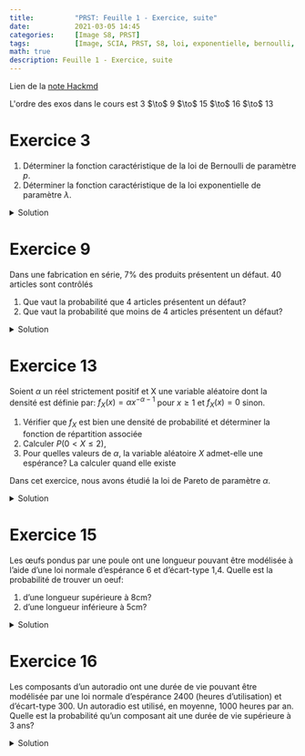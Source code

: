 ```yaml
---
title:          "PRST: Feuille 1 - Exercice, suite"
date:           2021-03-05 14:45
categories:     [Image S8, PRST]
tags:           [Image, SCIA, PRST, S8, loi, exponentielle, bernoulli, binomial]
math: true
description: Feuille 1 - Exercice, suite
---
```

Lien de la [note Hackmd](https://hackmd.io/@lemasymasa/SJ6TZxemd)

<div class="alert alert-info" role="alert" markdown="1">
L'ordre des exos dans le cours est 3 $\to$ 9 $\to$ 15 $\to$ 16 $\to$ 13
</div>

# Exercice 3
1. Déterminer la fonction caractéristique de la loi de Bernoulli de paramètre $p$.
2. Déterminer la fonction caractéristique de la loi exponentielle de paramètre $\lambda$.

<details markdown="1">
<summary>Solution</summary>
1. $X\sim\mathcal B(p), E(e^{itx}) = p\times e^{it\times 1} + (1-p)e^{it\times 0} = 1-p+p e^{it}$
2. Soit $t\in\mathbb R$:

$$
\begin{aligned}
\phi(t) = E(e^{itX}) &= \int_0^{+\infty}e^{itx}\lambda e^{-\lambda x}dx\\
&= \lambda\int_0^te^{(it-\lambda)x}dx\\
\text{Soit } A\gt0: \int_0^Ae^{(it-\lambda)x}dx &= \biggr[\frac{1}{it-\lambda}e^{(it-\lambda)x}\biggr]_0^A\\
&= \frac{1}{it-\lambda}e^{(it-\lambda)A} - \frac{1}{it-\lambda}\times1\\
e^{(it-\lambda)A} &= \underbrace{e^{itA}}_{\le1 \text{ car bornee}}\times e^{-\lambda A}\\
\end{aligned}\\
\lim_{A\to+\infty} e^{-\lambda A} = 0
$$

Car $\lambda\gt 0$. Par ailleurs $\vert e^{itA}\vert\le1$. Donc $\lim_{A\to+\infty}\frac{1}{it-\lambda} e^{-\lambda A} = 0$ d'ou $\lim_{A\to+\infty}\int_0^Ae^{(it-\lambda)x}dx = - \frac{1}{it-\lambda} = \frac{1}{\lambda - it}$.

Conclusion: $\int_0^{+\infty}e^{(it-\lambda)x}dx$ est bien definie et egale a $\frac{1}{\lambda - it}$

<div class="alert alert-success" role="alert" markdown="1">
$$
\phi(t) = \frac{\lambda}{\lambda - it}
$$
</div>

</details>

# Exercice 9
Dans une fabrication en série, 7% des produits présentent un défaut. 40 articles sont contrôlés
1. Que vaut la probabilité que 4 articles présentent un défaut?
2. Que vaut la probabilité que moins de 4 articles présentent un défaut?


<details markdown="1">
<summary>Solution</summary>

*Pourquoi peut-on considerer que chaque V.A. (echantillon) sont independantes les unes des autres ?*

<div class="alert alert-success" role="alert" markdown="1">
Comme c'est une **fabrication en serie**, c'est fait en tres grand nombre et un echantillon de 40 ne change rien. 
</div>

<div class="alert alert-danger" role="alert" markdown="1">
Pour parler de loi binomiale, il faut que l'echantillon soit petit par rapport a la population.
</div>

$$
\begin{aligned}
P(X=4)&=\binom{40}{4}\times0,07^4\times4,96^36\simeq0,16\\
P(X\lt4)&=P(X=1)+P(X=2)+P(X=3)\simeq 0,69
\end{aligned}
$$

</details>


# Exercice 13
Soient $\alpha$ un réel strictement positif et X une variable aléatoire dont la densité est définie par:
$f_X(x) = \alpha x^{−\alpha−1}$ pour $x \ge 1$ et $f_X(x) = 0$ sinon.
1. Vérifier que $f_X$ est bien une densité de probabilité et déterminer la fonction de répartition associée
2. Calculer $P(0 \lt X \le 2)$,
3. Pour quelles valeurs de $\alpha$, la variable aléatoire $X$ admet-elle une espérance? La calculer quand elle existe

Dans cet exercice, nous avons étudié la loi de Pareto de paramètre $\alpha$.

<details markdown="1">
<summary>Solution</summary>
1. Montrons que $f_X$ est bien une densite.

$$
\begin{aligned}
&\text{i. } f_X(x)\ge0 \text{ par construction.}\\
&\text{ii. } \int_1^{+\infty}f_X(x)dx=1?
\end{aligned}
$$

Soit $A\gt0$:

$$
\begin{aligned}
\int_1^Af_X(x)dx=\int_1^A\alpha x^{-\alpha-1}dx &= \biggr[\frac{\alpha}{-\alpha}x^{-\alpha}\biggr]_1^A\\
&= [x^{-\alpha}]_1^A
\end{aligned}
$$

On sait que 

$$
lim_{A\to+\infty}A^{-\alpha}=lim_{A\to+\infty}\frac{1}{A^\alpha} = 0
$$

D'ou 

$$
\int_1^{+\infty}f_X(x)dx=\lim_{A\to+\infty}\int_1^Af_X(x)dx = 1
$$

Fonction de repartition:

$$
F_X(x) = \int_1^x\alpha t^{-\alpha-1}dt = 1-x^{-\alpha}
$$

2.

$$
\begin{aligned}
P(0\lt x\le2) &= P(1\le Y\le2) = \int_1^2\alpha x^{-\alpha-1}dx\\
&=[-x^{-\alpha}]_1^2 = 1-\frac{1}{2^\alpha}
\end{aligned}
$$

3.$\alpha\gt 1$

</details>

# Exercice 15
Les œufs pondus par une poule ont une longueur pouvant être modélisée à l’aide d’une loi normale d’espérance 6 et d’écart-type 1,4. Quelle est la probabilité de trouver un oeuf:
1. d’une longueur supérieure à 8cm?
2. d’une longueur inférieure à 5cm?

<details markdown="1">
<summary>Solution</summary>
1. Notons L la v.a. consideree $L\sim\omega(6,(1,4)^2)$, $Y=\frac{X-6}{1,4}\sim\mathcal N(0,1)$

$$
\begin{aligned}
1-P(X\le8) &= 1-P(\frac{X-6}{1,4}\le \frac{8-6}{1,4}) \text{ Possible de le faire directement car 8 est positif}\\
&= 1-P(Y\le\frac{10}{7})\simeq1-P(Y\le 1,43)
\end{aligned}
$$

Cherchons 1,43 dans la table $\mathcal N(0,1)$

$$
1-P(Y\le1,43)\simeq0,92\sim0,08
$$

2.

$$
\begin{aligned}
P(X\lt5) &= P(Y\lt\frac{5-6}{1,4}) = P(Y\lt-\frac{1}{1,4})\simeq P(Y\lt-0,71)\\
&= 1-P(Y\lt0,71)
\end{aligned}
$$

D'apres la table de la loi $\mathcal N(0,1)$ $P(Y\lt0,71)\simeq0,76$ donc $P(Y\ge0,71)\simeq 0,24$ et $P(X\lt5) = P(Y\lt-0,71)\simeq0,24$

</details>

# Exercice 16
Les composants d’un autoradio ont une durée de vie pouvant être modélisée par une loi normale d’espérance 2400 (heures d’utilisation) et d’écart-type 300. Un autoradio est utilisé, en moyenne, 1000 heures par an. Quelle est la probabilité qu’un composant ait une durée de vie supérieure à 3 ans?

<details markdown="1">
<summary>Solution</summary>
Methode de professionnel:

<div class="alert alert-info" role="alert" markdown="1">
Si $X$ suit une loi normale $N(\mu,\sigma^2)$

$$
P(\mu-\sigma\le X\le\mu+\sigma)\simeq0,68\\
P(\mu-2\sigma\le X\le\mu+2\sigma)\simeq0,95\\
P(\mu-3\sigma\le X\le\mu+3\sigma)\simeq0,997\\
$$
</div>

$$
P(2400-2\times300\le X\le2400+2\times300) = P(1800\le X\le3000)\simeq0,95\\
Y=\frac{X-2400}{300}\sim\mathcal N(0,1)\\
P(X\gt3000)=P(\frac{X-2400}{300}\gt2)\Rightarrow1-P(Y\le2)\simeq1-0,977=0,023 \text{ le jeu des arrondis}
$$

</details>